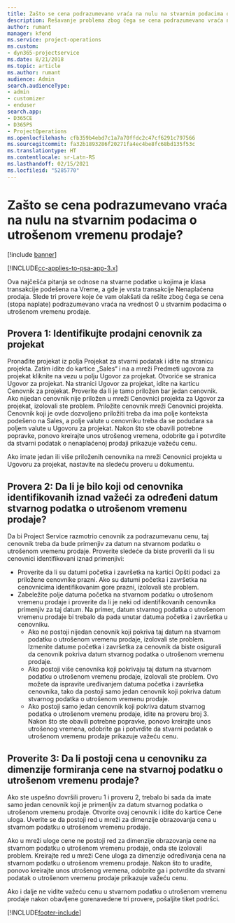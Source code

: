 ```yaml
---
title: Zašto se cena podrazumevano vraća na nulu na stvarnim podacima o utrošenom vremenu prodaje?
description: Rešavanje problema zbog čega se cena podrazumevano vraća na 0 u stvarnim podacima o utrošenom vremenu prodaje.
author: rumant
manager: kfend
ms.service: project-operations
ms.custom:
- dyn365-projectservice
ms.date: 8/21/2018
ms.topic: article
ms.author: rumant
audience: Admin
search.audienceType:
- admin
- customizer
- enduser
search.app:
- D365CE
- D365PS
- ProjectOperations
ms.openlocfilehash: cfb359b4ebd7c1a7a70ffdc2c47cf6291c797566
ms.sourcegitcommit: fa32b1893286f20271fa4ec4be8fc68bd135f53c
ms.translationtype: HT
ms.contentlocale: sr-Latn-RS
ms.lasthandoff: 02/15/2021
ms.locfileid: "5285770"
---
```

# <a name="why-is-price-defaulting-to-zero-on-time-sales-actuals"></a>Zašto se cena podrazumevano vraća na nulu na stvarnim podacima o utrošenom vremenu prodaje?

[!include [banner](../includes/psa-now-project-operations.md)]

[!INCLUDE[cc-applies-to-psa-app-3.x](../includes/cc-applies-to-psa-app-3x.md)]

Ova najčešća pitanja se odnose na stvarne podatke u kojima je klasa transakcije podešena na Vreme, a gde je vrsta transakcije Nenaplaćena prodaja. Slede tri provere koje će vam olakšati da rešite zbog čega se cena (stopa naplate) podrazumevano vraća na vrednost 0 u stvarnim podacima o utrošenom vremenu prodaje.

## <a name="check-1-identify-the-sales-price-list-for-the-project"></a>Provera 1: Identifikujte prodajni cenovnik za projekat

Pronađite projekat iz polja Projekat za stvarni podatak i idite na stranicu projekta. Zatim idite do kartice „Sales“ i na a mreži Predmeti ugovora za projekat kliknite na vezu u polju Ugovor za projekat. Otvoriće se stranica Ugovor za projekat. Na stranici Ugovor za projekat, idite na karticu Cenovnik za projekat. Proverite da li je tamo priložen bar jedan cenovnik. Ako nijedan cenovnik nije priložen u mreži Cenovnici projekta za Ugovor za projekat, izolovali ste problem. Priložite cenovnik mreži Cenovnici projekta. Cenovnik koji je ovde dozvoljeno priložiti treba da ima polje konteksta podešeno na Sales, a polje valute u cenovniku treba da se podudara sa poljem valute u Ugovoru za projekat. Nakon što ste obavili potrebne popravke, ponovo kreirajte unos utrošenog vremena, odobrite ga i potvrdite da stvarni podatak o nenaplaćenoj prodaji prikazuje važeću cenu. 

Ako imate jedan ili više priloženih cenovnika na mreži Cenovnici projekta u Ugovoru za projekat, nastavite na sledeću proveru u dokumentu.

## <a name="check-2-are-any-of-the-price-lists-identified-above-valid-for-the-specific-date-of-the-time-sales-actual"></a>Provera 2: Da li je bilo koji od cenovnika identifikovanih iznad važeći za određeni datum stvarnog podatka o utrošenom vremenu prodaje?

Da bi Project Service razmotrio cenovnik za podrazumevanu cenu, taj cenovnik treba da bude primenjiv za datum na stvarnom podatku o utrošenom vremenu prodaje. Proverite sledeće da biste proverili da li su cenovnici identifikovani iznad primenjivi:
- Proverite da li su datumi početka i završetka na kartici Opšti podaci za priložene cenovnike prazni. Ako su datumi početka i završetka na cenovnicima identifikovanim gore prazni, izolovali ste problem. 
- Zabeležite polje datuma početka na stvarnom podatku o utrošenom vremenu prodaje i proverite da li je neki od identifikovanih cenovnika primenjiv za taj datum. Na primer, datum stvarnog podatka o utrošenom vremenu prodaje bi trebalo da pada unutar datuma početka i završetka u cenovniku. 
    - Ako ne postoji nijedan cenovnik koji pokriva taj datum na stvarnom podatku o utrošenom vremenu prodaje, izolovali ste problem. Izmenite datume početka i završetka za cenovnik da biste osigurali da cenovnik pokriva datum stvarnog podatka o utrošenom vremenu prodaje. 
    - Ako postoji više cenovnika koji pokrivaju taj datum na stvarnom podatku o utrošenom vremenu prodaje, izolovali ste problem. Ovo možete da ispravite uređivanjem datuma početka i završetka cenovnika, tako da postoji samo jedan cenovnik koji pokriva datum stvarnog podatka o utrošenom vremenu prodaje. 
    - Ako postoji samo jedan cenovnik koji pokriva datum stvarnog podatka o utrošenom vremenu prodaje, idite na proveru broj 3.
Nakon što ste obavili potrebne popravke, ponovo kreirajte unos utrošenog vremena, odobrite ga i potvrdite da stvarni podatak o utrošenom vremenu prodaje prikazuje važeću cenu.

## <a name="check-3-is-there-a-price-in-the-price-list-for-the-pricing-dimensions-on-the-time-sales-actual"></a>Proverite 3: Da li postoji cena u cenovniku za dimenzije formiranja cene na stvarnoj podatku o utrošenom vremenu prodaje?

Ako ste uspešno dovršili proveru 1 i proveru 2, trebalo bi sada da imate samo jedan cenovnik koji je primenljiv za datum stvarnog podatka o utrošenom vremenu prodaje. Otvorite ovaj cenovnik i idite do kartice Cene uloga. Uverite se da postoji red u mreži za dimenzije obrazovanja cena u stvarnom podatku o utrošenom vremenu prodaje.

Ako u mreži uloge cene ne postoji red za dimenzije obrazovanja cene na stvarnom podatku o utrošenom vremenu prodaje, onda ste izolovali problem. Kreirajte red u mreži Cene uloga za dimenzije određivanja cena na stvarnom podatku o utrošenom vremenu prodaje. Nakon što to uradite, ponovo kreirajte unos utrošenog vremena, odobrite ga i potvrdite da stvarni podatak o utrošenom vremenu prodaje prikazuje važeću cenu.

Ako i dalje ne vidite važeću cenu u stvarnom podatku o utrošenom vremenu prodaje nakon obavljene gorenavedene tri provere, pošaljite tiket podršci. 



[!INCLUDE[footer-include](../includes/footer-banner.md)]